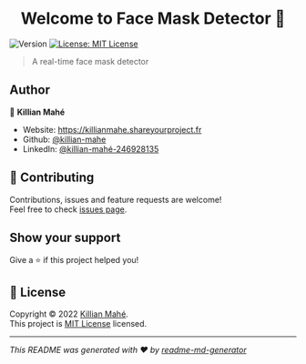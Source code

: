 <h1 align="center">Welcome to Face Mask Detector 👋</h1>
<p>
  <img alt="Version" src="https://img.shields.io/badge/version-1.0-blue.svg?cacheSeconds=2592000" />
  <a href="https://github.com/killian-mahe/face-mask-detector/blob/main/LICENSE" target="_blank">
    <img alt="License: MIT License" src="https://img.shields.io/badge/License-MIT License-yellow.svg" />
  </a>
</p>

> A real-time face mask detector

## Author

👤 **Killian Mahé**

* Website: https://killianmahe.shareyourproject.fr
* Github: [@killian-mahe](https://github.com/killian-mahe)
* LinkedIn: [@killian-mahé-246928135](https://linkedin.com/in/killian-mahé-246928135)

## 🤝 Contributing

Contributions, issues and feature requests are welcome!<br />Feel free to check [issues page](https://github.com/killian-mahe/face-mask-detector/issues). 

## Show your support

Give a ⭐️ if this project helped you!

## 📝 License

Copyright © 2022 [Killian Mahé](https://github.com/killian-mahe).<br />
This project is [MIT License](https://github.com/killian-mahe/face-mask-detector/blob/main/LICENSE) licensed.

***
_This README was generated with ❤️ by [readme-md-generator](https://github.com/kefranabg/readme-md-generator)_